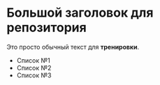 # Большой заголовок для репозитория
Это просто обычный текст для **тренировки**.

- Список №1
- Список №2
- Список №3